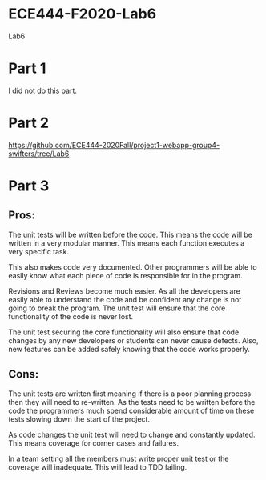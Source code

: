 # ECE444-F2020-Lab6
Lab6

# Part 1

I did not do this part.

# Part 2

https://github.com/ECE444-2020Fall/project1-webapp-group4-swifters/tree/Lab6

# Part 3
 
## Pros:

The unit tests will be written before the code. This means the code will be written in a very modular manner. This means each function executes a very specific task.

This also makes code very documented. Other programmers will be able to easily know what each piece of code is responsible for in the program. 

Revisions and Reviews become much easier. As all the developers are easily able to understand the code and be confident any change is not going to break the program. The unit test will ensure that the core functionality of the code is never lost.

The unit test securing the core functionality will also ensure that code changes by any new developers or students can never cause defects. Also, new features can be added safely knowing that the code works properly. 

## Cons: 

The unit tests are written first meaning if there is a poor planning process then they will need to re-written. As the tests need to be written before the code the programmers much spend considerable amount of time on these tests slowing down the start of the project.

As code changes the unit test will need to change and constantly updated. This means coverage for corner cases and failures. 

In a team setting all the members must write proper unit test or the coverage will inadequate. This will lead to TDD failing.
